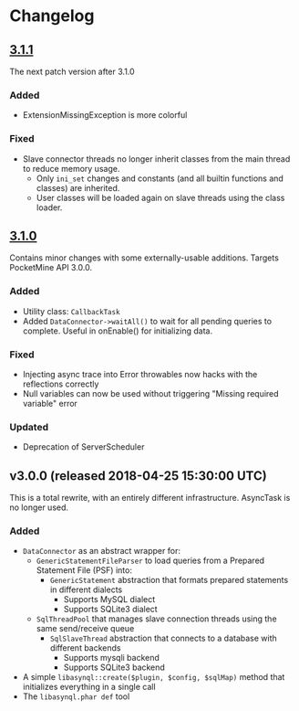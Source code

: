 # Changelog

## [3.1.1](https://github.com/poggit/libasynql/compare/v3.1.0...v3.1.1)
The next patch version after 3.1.0

### Added
- ExtensionMissingException is more colorful

### Fixed
- Slave connector threads no longer inherit classes from the main thread to reduce memory usage.
  - Only `ini_set` changes and constants (and all builtin functions and classes) are inherited.
  - User classes will be loaded again on slave threads using the class loader.

## [3.1.0](https://github.com/poggit/libasynql/compare/v3.0.0...v3.1.0)
Contains minor changes with some externally-usable additions. Targets PocketMine API 3.0.0.

### Added
- Utility class: `CallbackTask`
- Added `DataConnector->waitAll()` to wait for all pending queries to complete. Useful in onEnable() for initializing data.

### Fixed
- Injecting async trace into Error throwables now hacks with the reflections correctly
- Null variables can now be used without triggering "Missing required variable" error

### Updated
- Deprecation of ServerScheduler
 
## v3.0.0 (released 2018-04-25 15:30:00 UTC)
This is a total rewrite, with an entirely different infrastructure. AsyncTask is no longer used.

### Added
- `DataConnector` as an abstract wrapper for:
  - `GenericStatementFileParser` to load queries from a Prepared Statement File (PSF) into:
    - `GenericStatement` abstraction that formats prepared statements in different dialects
      - Supports MySQL dialect
      - Supports SQLite3 dialect
  - `SqlThreadPool` that manages slave connection threads using the same send/receive queue
    - `SqlSlaveThread` abstraction that connects to a database with different backends
      - Supports mysqli backend
      - Supports SQLite3 backend
- A simple `libasynql::create($plugin, $config, $sqlMap)` method that initializes everything in a single call
- The `libasynql.phar def` tool
